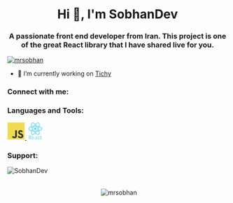 <h1 align="center">Hi 👋, I'm SobhanDev</h1>
<h3 align="center">A passionate front end developer from Iran. This project is one of the great React library that I have shared live for you.</h3>

<p align="left"> <a href="https://github.com/ryo-ma/github-profile-trophy"><img src="https://github-profile-trophy.vercel.app/?username=mrsobhan" alt="mrsobhan" /></a> </p>

- 🔭 I’m currently working on [Tichy](https://github.com/MrSobhan/ReactJs-Project)

<h3 align="left">Connect with me:</h3>
<p align="left">
</p>

<h3 align="left">Languages and Tools:</h3>
<p align="left"> <a href="https://developer.mozilla.org/en-US/docs/Web/JavaScript" target="_blank" rel="noreferrer"> <img src="https://raw.githubusercontent.com/devicons/devicon/master/icons/javascript/javascript-original.svg" alt="javascript" width="40" height="40"/> </a> <a href="https://reactjs.org/" target="_blank" rel="noreferrer"> <img src="https://raw.githubusercontent.com/devicons/devicon/master/icons/react/react-original-wordmark.svg" alt="react" width="40" height="40"/> </a> </p>

<h3 align="left">Support:</h3>
<p><a href="https://www.buymeacoffee.com/SobhanDev"> <img align="left" src="https://cdn.buymeacoffee.com/buttons/v2/default-yellow.png" height="50" width="210" alt="SobhanDev" /></a></p><br><br>

<p>&nbsp;<img align="center" src="https://github-readme-stats.vercel.app/api?username=mrsobhan&show_icons=true&locale=en" alt="mrsobhan" /></p>
